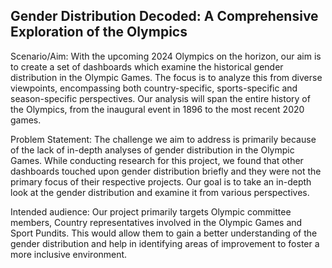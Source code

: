 ## Gender Distribution Decoded: A Comprehensive Exploration of the Olympics

Scenario/Aim: With the upcoming 2024 Olympics on the horizon, our aim is to create a set of dashboards which examine the historical gender distribution in the Olympic Games. The focus is to analyze this from diverse viewpoints, encompassing both country-specific, sports-specific and season-specific perspectives. Our analysis will span the entire history of the Olympics, from the inaugural event in 1896 to the most recent 2020 games.

Problem Statement: The challenge we aim to address is primarily because of the lack of in-depth analyses of gender distribution in the Olympic Games. While conducting research for this project, we found that other dashboards touched upon gender distribution briefly and they were not the primary focus of their respective projects. Our goal is to take an in-depth look at the gender distribution and examine it from various perspectives.

Intended audience: Our project primarily targets Olympic committee members, Country representatives involved in the Olympic Games and Sport Pundits. This would allow them to gain a better understanding of the gender distribution and help in identifying areas of improvement to foster a more inclusive environment.

